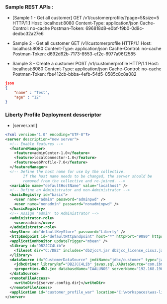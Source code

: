 ### Sample REST APIs :

* [Sample 1 - Get all customer]
GET /v1/customerprofile/?page=5&amp;size=5 HTTP/1.1
Host: localhost:8080
Content-Type: application/json
Cache-Control: no-cache
Postman-Token: 696818d8-e0bf-f9b0-0d9c-dedbc32a27e6

* Sample 2 - Get all customer
GET /v1/customerprofile HTTP/1.1
Host: localhost:8080
Content-Type: application/json
Cache-Control: no-cache
Postman-Token: d692d62b-7173-8553-ef2e-6977a96f2585

* Sample 3 - Create a customer
POST /v1/customerprofile HTTP/1.1
Host: localhost:8080
Content-Type: application/json
Cache-Control: no-cache
Postman-Token: fbe412cb-bbba-4efb-54d5-0585c8c8a082

```JSON
json
{
	"name" : "Test",
	"age" : "12"
}
```

### Liberty Profile Deployment desscriptor
* [server.xml]
```XML
<?xml version="1.0" encoding="UTF-8"?>
<server description="new server">
  <!-- Enable features -->
  <featureManager>
    <feature>adminCenter-1.0</feature>
    <feature>localConnector-1.0</feature>
    <feature>webProfile-7.0</feature>
  </featureManager>
  <!-- Define the host name for use by the collective.
        If the host name needs to be changed, the server should be
        removed from the collective and re-joined. -->
  <variable name="defaultHostName" value="localhost" />
  <!-- Define an Administrator and non-Administrator -->
  <basicRegistry id="basic">
    <user name="admin" password="adminpwd" />
    <user name="nonadmin" password="nonadminpwd" />
  </basicRegistry>
  <!-- Assign 'admin' to Administrator -->
  <administrator-role>
    <user>admin</user>
  </administrator-role>
  <keyStore id="defaultKeyStore" password="Liberty" />
  <httpEndpoint id="defaultHttpEndpoint" host="*" httpPort="9080" httpsPort="9443" />
  <applicationMonitor updateTrigger="mbean" />
  <library id="DB2JCC4Lib">
    <fileset dir="C:/DB2" includes="db2jcc4.jar db2jcc_license_cisuz.jar" />
  </library>
  <dataSource id="CustomerDataSource" jndiName="jdbc/customer" type="javax.sql.XADataSource">
    <jdbcDriver libraryRef="DB2JCC4Lib" javax.sql.XADataSource="com.ibm.db2.jcc.DB2XADataSource" />
    <properties.db2.jcc databaseName="IAALUNOS" serverName="192.168.190.180" portNumber="50000" driverType="4" connectionCloseWithInFlightTransaction="2" user="db2admin" password="db2admin" />
  </dataSource>
  <remoteFileAccess>
    <writeDir>${server.config.dir}</writeDir>
  </remoteFileAccess>
  <application id="customer_profile_war" location="C:\workspaces\was-liberty-profile\spring-boot-projects-pagination\customer-profile\target\customer-profile-1.0-SNAPSHOT.war" name="customer_profile_war" type="war" />
</server>
```




